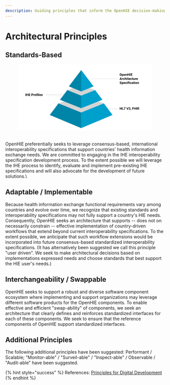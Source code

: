 ```yaml
---
description: Guiding principles that inform the OpenHIE decision-making process.
---
```


# Architectural Principles

## **Standards-Based**&#x20;

<figure><img src="../.gitbook/assets/Screen Shot 2022-12-14 at 2.54.29 PM.png" alt=""><figcaption></figcaption></figure>

\
OpenHIE preferentially seeks to leverage consensus-based, international interoperability specifications that support countries' health information exchange needs. We are committed to engaging in the IHE interoperability specification development process. To the extent possible we will leverage the IHE process to identify, evaluate and implement pre-existing IHE specifications and will also advocate for the development of future solutions.\


## **Adaptable /  Implementable**

Because health information exchange functional requirements vary among countries and evolve over time, we recognize that existing standards and interoperability specifications may not fully support a country's HIE needs. Consequently, OpenHIE seeks an architecture that supports -- does not on necessarily constrain -- effective implementation of country-driven workflows that extend beyond current interoperability specifications. To the extent possible, we anticipate that such workflow extensions would be incorporated into future consensus-based standardized interoperability specifications. (It has alternatively been suggested we call this principle "user driven". We seek to make architectural decisions based on implementations expressed needs and choose standards that best support the HIE user's needs.)

## **Interchangeability / Swappable**

OpenHIE seeks to support a robust and diverse software component ecosystem where implementing and support organizations may leverage different software products for the OpenHIE components. To enable effective and efficient "swap-ability" of components, we seek an architecture that clearly defines and reinforces standardized interfaces for each of these components. We seek to ensure that the reference components of OpenHIE support standardized interfaces.

## **Additional Principles**&#x20;

The following additional principles have been suggested:  Performant / Scalable;  "Monitor-able" / "Surveil-able" / "Inspect-able" / Observable / "Audit-able" have been suggested.

{% hint style="success" %}
References:  [Principles for Digital Development](https://digitalprinciples.org/)
{% endhint %}
